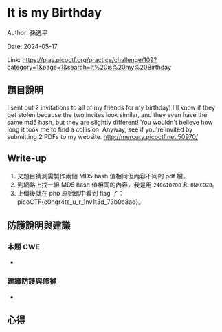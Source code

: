# It is my Birthday

Author: 孫逸平

Date: 2024-05-17

Link: https://play.picoctf.org/practice/challenge/109?category=1&page=1&search=It%20is%20my%20Birthday

## 題目說明

I sent out 2 invitations to all of my friends for my birthday! I'll know if they get stolen because the two invites look similar, and they even have the same md5 hash, but they are slightly different! You wouldn't believe how long it took me to find a collision. Anyway, see if you're invited by submitting 2 PDFs to my website. http://mercury.picoctf.net:50970/

## Write-up

1. 又題目猜測需製作兩個 MD5 hash 值相同但內容不同的 pdf 檔。
2. 到網路上找一組 MD5 hash 值相同的內容，我是用 `240610708` 和 `QNKCDZO`。
3. 上傳後就在 php 原始碼中看到 flag 了：picoCTF{c0ngr4ts_u_r_1nv1t3d_73b0c8ad}。

## 防護說明與建議

### 本題 CWE

* 

### 建議防護與修補

* 

## 心得
